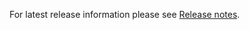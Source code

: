For latest release information please see [Release notes](https://github.com/microsoft/cpp_client_telemetry/releases).

